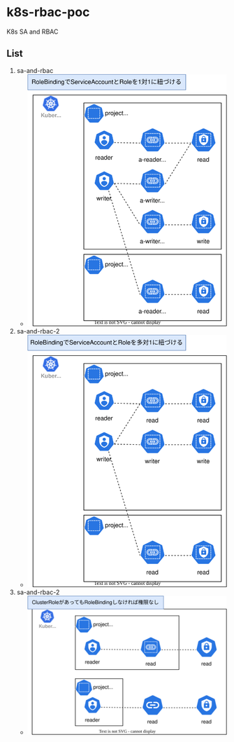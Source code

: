 # k8s-rbac-poc
K8s SA and RBAC

## List

1. sa-and-rbac
    - ![sa-and-rbac](./sa-and-rbac/images/fig.drawio.svg)
1. sa-and-rbac-2
    - ![sa-and-rbac-2](./sa-and-rbac-2/images/fig.drawio.svg)
1. sa-and-rbac-2
    - ![sa-and-rbac-2](./sa-and-cluster-role/images/fig.drawio.svg)
